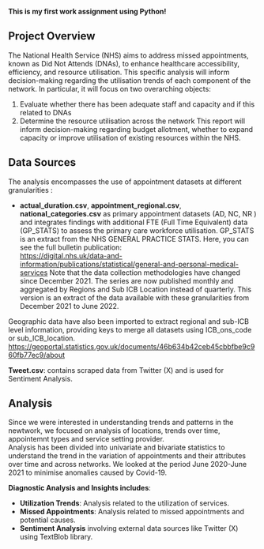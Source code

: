 **This is my first work assignment using Python!**

## Project Overview
The National Health Service (NHS) aims to address missed appointments, known as Did Not Attends (DNAs), to enhance healthcare accessibility, efficiency, and resource utilisation.
This specific analysis will inform decision-making regarding the utilisation trends of each component of the network. In particular, it will focus on two overarching objects: 
1.	Evaluate whether there has been adequate staff and capacity and if this related to DNAs 
2.	Determine the resource utilisation across the network 
This report will inform decision-making regarding budget allotment, whether to expand capacity or improve utilisation of existing resources within the NHS.

## Data Sources
The analysis encompasses the use of appointment datasets at different granularities :
- **actual_duration.csv**, **appointment_regional.csv**, **national_categories.csv** as primary appointment datasets (AD, NC, NR )  and integrates findings with additional FTE (Full Time Equivalent) data (GP_STATS)  to assess the primary care workforce utilisation. 
GP_STATS is an extract from the NHS GENERAL PRACTICE STATS. Here, you can see the full bulletin publication:   
https://digital.nhs.uk/data-and-information/publications/statistical/general-and-personal-medical-services
Note that the data collection methodologies have changed since December 2021. The series are now published monthly and aggregated by Regions and Sub ICB Location instead of quarterly. This version is an extract of the data available with these granularities from December 2021 to June 2022.

Geographic data have also been imported to extract regional and sub-ICB level information, providing keys to merge all datasets using ICB_ons_code or sub_ICB_location.
https://geoportal.statistics.gov.uk/documents/46b634b42ceb45cbbfbe9c960fb77ec9/about

**Tweet.csv**: contains scraped data from Twitter (X) and is used for Sentiment Analysis. 

## Analysis
Since we were interested in understanding trends and patterns in the newtwork, we  focused on analysis of locations, trends over time, appointemnt types and service setting provider.  
Analysis has been divided into univariate and bivariate statistics to understand the trend in the variation of appointments and their attributes over time and across networks.  We looked at the period June 2020-June 2021 to minimise anomalies caused by Covid-19.

**Diagnostic Analysis and Insights includes**: 
- **Utilization Trends**: Analysis related to the utilization of services. 
- **Missed Appointments**: Analysis related to missed appointments and potential causes.
- **Sentiment Analysis** involving external data sources like Twitter (X) using TextBlob library. 


